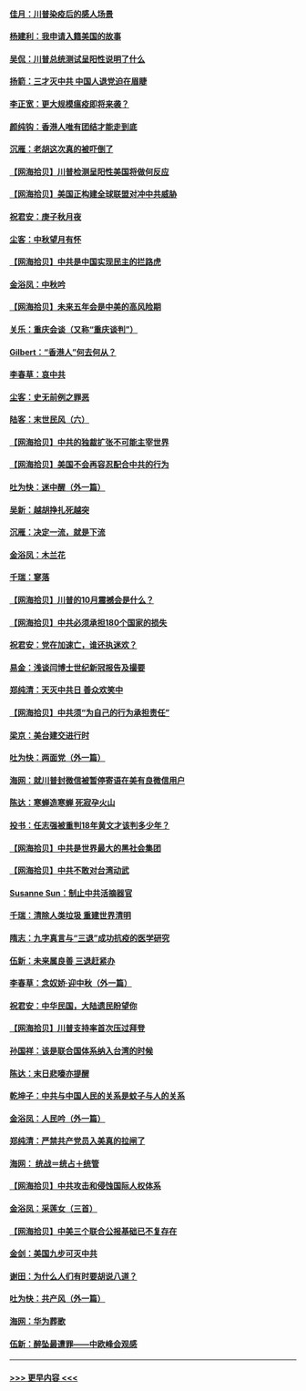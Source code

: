 #### [佳月：川普染疫后的感人场景](../pages/nsc993/n12456994.md?t=10062151) 
#### [杨建利：我申请入籍美国的故事](../pages/nsc993/n12455635.md?t=10062151) 
#### [吴侃：川普总统测试呈阳性说明了什么](../pages/nsc993/n12451869.md?t=10062151) 
#### [扬箭：三才灭中共 中国人退党迫在眉睫](../pages/nsc993/n12451842.md?t=10062151) 
#### [李正宽：更大规模瘟疫即将来袭？](../pages/nsc993/n12451455.md?t=10062151) 
#### [颜纯钩：香港人唯有团结才能走到底](../pages/nsc993/n12450870.md?t=10062151) 
#### [沉雁：老胡这次真的被吓倒了](../pages/nsc993/n12449796.md?t=10062151) 
#### [【网海拾贝】川普检测呈阳性美国将做何反应](../pages/nsc993/n12449042.md?t=10062151) 
#### [【网海拾贝】美国正构建全球联盟对冲中共威胁](../pages/nsc993/n12446580.md?t=10062151) 
#### [祝君安：庚子秋月夜](../pages/nsc993/n12445870.md?t=10062151) 
#### [尘客：中秋望月有怀](../pages/nsc993/n12444632.md?t=10062151) 
#### [【网海拾贝】中共是中国实现民主的拦路虎](../pages/nsc993/n12443573.md?t=10062151) 
#### [金浴凤：中秋吟](../pages/nsc993/n12441773.md?t=10062151) 
#### [【网海拾贝】未来五年会是中美的高风险期](../pages/nsc993/n12440760.md?t=10062151) 
#### [关乐：重庆会谈（又称“重庆谈判”）](../pages/nsc993/n12437525.md?t=10062151) 
#### [Gilbert：“香港人”何去何从？](../pages/nsc993/n12435894.md?t=10062151) 
#### [李春草：哀中共](../pages/nsc993/n12435874.md?t=10062151) 
#### [尘客：史无前例之罪恶](../pages/nsc993/n12435762.md?t=10062151) 
#### [陆客：末世民风（六）](../pages/nsc993/n12435354.md?t=10062151) 
#### [【网海拾贝】中共的独裁扩张不可能主宰世界](../pages/nsc993/n12435151.md?t=10062151) 
#### [【网海拾贝】美国不会再容忍配合中共的行为](../pages/nsc993/n12433808.md?t=10062151) 
#### [吐为快：迷中醒（外一篇）](../pages/nsc993/n12433585.md?t=10062151) 
#### [吴新：越胡挣扎死越突](../pages/nsc993/n12433562.md?t=10062151) 
#### [沉雁：决定一流，就是下流](../pages/nsc993/n12432128.md?t=10062151) 
#### [金浴凤：木兰花](../pages/nsc993/n12432124.md?t=10062151) 
#### [千瑞：寥落](../pages/nsc993/n12432071.md?t=10062151) 
#### [【网海拾贝】川普的10月震撼会是什么？](../pages/nsc993/n12431624.md?t=10062151) 
#### [【网海拾贝】中共必须承担180个国家的损失](../pages/nsc993/n12428893.md?t=10062151) 
#### [祝君安：党在加速亡，谁还执迷欢？](../pages/nsc993/n12428652.md?t=10062151) 
#### [易金：浅谈闫博士世纪新冠报告及撮要](../pages/nsc993/n12426822.md?t=10062151) 
#### [郑纯清：天灭中共日 善众欢笑中](../pages/nsc993/n12426784.md?t=10062151) 
#### [【网海拾贝】中共须“为自己的行为承担责任”](../pages/nsc993/n12426067.md?t=10062151) 
#### [梁京：美台建交进行时](../pages/nsc993/n12424066.md?t=10062151) 
#### [吐为快：两面党（外一篇）](../pages/nsc993/n12424043.md?t=10062151) 
#### [海网：就川普封微信被暂停寄语在美有良微信用户](../pages/nsc993/n12424021.md?t=10062151) 
#### [陈达：寒蝉造寒蝉 死寂孕火山](../pages/nsc993/n12423958.md?t=10062151) 
#### [投书：任志强被重判18年黄文才该判多少年？](../pages/nsc993/n12423672.md?t=10062151) 
#### [【网海拾贝】中共是世界最大的黑社会集团](../pages/nsc993/n12423543.md?t=10062151) 
#### [【网海拾贝】中共不敢对台湾动武](../pages/nsc993/n12421418.md?t=10062151) 
#### [Susanne Sun：制止中共活摘器官](../pages/nsc993/n12419654.md?t=10062151) 
#### [千瑞：清除人类垃圾 重建世界清明](../pages/nsc993/n12419414.md?t=10062151) 
#### [隋志：九字真言与“三退”成功抗疫的医学研究](../pages/nsc993/n12419248.md?t=10062151) 
#### [伍新：未来属良善 三退赶紧办](../pages/nsc993/n12418496.md?t=10062151) 
#### [李春草：念奴娇·迎中秋（外一篇）](../pages/nsc993/n12418465.md?t=10062151) 
#### [祝君安：中华民国，大陆遗民盼望你](../pages/nsc993/n12418089.md?t=10062151) 
#### [【网海拾贝】川普支持率首次压过拜登](../pages/nsc993/n12418050.md?t=10062151) 
#### [孙国祥：该是联合国体系纳入台湾的时候](../pages/nsc993/n12417369.md?t=10062151) 
#### [陈达：末日悲嚎亦提醒](../pages/nsc993/n12416736.md?t=10062151) 
#### [乾坤子：中共与中国人民的关系是蚊子与人的关系](../pages/nsc993/n12416632.md?t=10062151) 
#### [金浴凤：人民吟（外一篇）](../pages/nsc993/n12416567.md?t=10062151) 
#### [郑纯清：严禁共产党员入美真的拉闸了](../pages/nsc993/n12416550.md?t=10062151) 
#### [海网： 统战＝统占＋统管](../pages/nsc993/n12416404.md?t=10062151) 
#### [【网海拾贝】中共攻击和侵蚀国际人权体系](../pages/nsc993/n12416250.md?t=10062151) 
#### [金浴凤：采莲女（三首）](../pages/nsc993/n12415517.md?t=10062151) 
#### [【网海拾贝】中美三个联合公报基础已不复存在](../pages/nsc993/n12415054.md?t=10062151) 
#### [金剑：美国九步可灭中共](../pages/nsc993/n12413183.md?t=10062151) 
#### [谢田：为什么人们有时要胡说八道？](../pages/nsc993/n12411861.md?t=10062151) 
#### [吐为快：共产风（外一篇）](../pages/nsc993/n12411761.md?t=10062151) 
#### [海网：华为葬歌](../pages/nsc993/n12410381.md?t=10062151) 
#### [伍新：醉坠最遭罪——中欧峰会观感](../pages/nsc993/n12410364.md?t=10062151) 

----
#### [ >>> 更早内容 <<< ](../indexes/nsc993-earlier.md)
